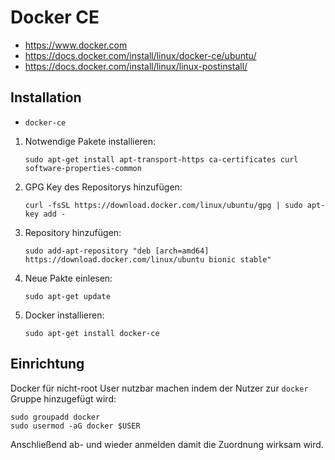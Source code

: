 # Docker CE

+	<https://www.docker.com>
+	<https://docs.docker.com/install/linux/docker-ce/ubuntu/>
+	<https://docs.docker.com/install/linux/linux-postinstall/>



## Installation

+   `docker-ce`

<!---->

1.	Notwendige Pakete installieren:

		sudo apt-get install apt-transport-https ca-certificates curl software-properties-common
2.	GPG Key des Repositorys hinzufügen:

		curl -fsSL https://download.docker.com/linux/ubuntu/gpg | sudo apt-key add -
3.	Repository hinzufügen:

		sudo add-apt-repository "deb [arch=amd64] https://download.docker.com/linux/ubuntu bionic stable"
4.	Neue Pakte einlesen:

		sudo apt-get update
5.	Docker installieren:

		sudo apt-get install docker-ce



## Einrichtung

Docker für nicht-root User nutzbar machen indem der Nutzer zur `docker`  Gruppe hinzugefügt wird:

	sudo groupadd docker
	sudo usermod -aG docker $USER

Anschließend ab- und wieder anmelden damit die Zuordnung wirksam wird.
